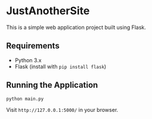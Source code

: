 JustAnotherSite
=================

This is a simple web application project built using Flask.

## Requirements

- Python 3.x
- Flask (install with `pip install flask`)

## Running the Application

```bash
python main.py
```

Visit `http://127.0.0.1:5000/` in your browser.
